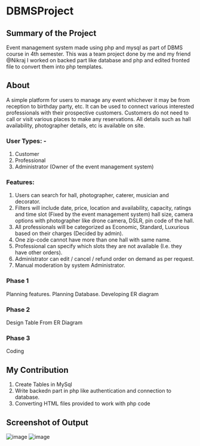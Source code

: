 # DBMSProject

## Summary of the Project 

Event management system made using php and mysql as part of DBMS course in 4th semester.
This was a team project done by me and my friend @Nikraj
I worked on backed part like database and php and edited fronted file to convert them into php templates.

## About

A simple platform for users to manage any event whichever it may be from 
reception to birthday party, etc. It can be used to connect various interested 
professionals with their prospective customers. Customers do not need to call or 
visit various places to make any reservations. All details such as hall availability, 
photographer details, etc is available on site.

### User Types: -

1.  Customer
3.  Professional 
4.  Administrator (Owner of the event management system)

### Features:
1. Users can search for hall, photographer, caterer, musician and 
decorator.
2. Filters will include date, price, location and availability, capacity, 
ratings and time slot (Fixed by the event management system) 
hall size, camera options with photographer like drone camera, 
DSLR, pin code of the hall.
3. All professionals will be categorized as Economic, Standard, 
Luxurious based on their charges (Decided by admin).
4. One zip-code cannot have more than one hall with same name.
5. Professional can specify which slots they are not available (I.e. 
they have other orders).
6. Administrator can edit / cancel / refund order on demand as per 
request.
7. Manual moderation by system Administrator.


### Phase 1

Planning features.
Planning Database.
Developing ER diagram


### Phase 2
Design Table From ER Diagram

### Phase 3
Coding

## My Contribution

1. Create Tables in MySql
2. Write backedn part in php like authentication and connection to database.
3. Converting HTML files provided to work with php code

## Screenshot of Output

![image](https://user-images.githubusercontent.com/77914957/111858538-df870b80-895f-11eb-93fd-2fd8436c90b1.png)
![image](https://user-images.githubusercontent.com/77914957/111858545-eb72cd80-895f-11eb-96cc-ad0c990dca96.png)

